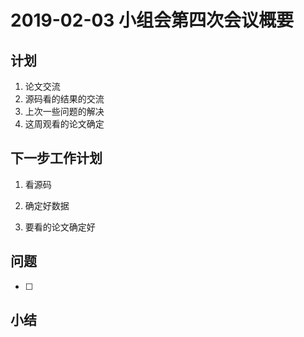 # 2019-02-03 小组会第四次会议概要

## 计划

1. 论文交流
2. 源码看的结果的交流
3. 上次一些问题的解决
4. 这周观看的论文确定



## 下一步工作计划

1. 看源码

2. 确定好数据

3. 要看的论文确定好


## 问题

- [ ] 

## 小结







